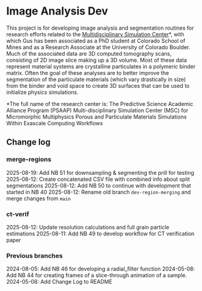 # Image Analysis Dev
This project is for developing image analysis and segmentation routines for
research efforts related to the
[Multidisciplinary Simulation Center](https://micromorph.gitlab.io/)*,
with which Gus has been associated as a PhD student at Colorado School of Mines
and as a Research Associate at the University of Colorado Boulder.
Much of the associated data are 3D computed tomography scans,
consisting of 2D image slice making up a 3D volume. Most of these data
represent material systems are crystalline particulates in a polymeric binder
matrix. Often the goal of these analyses are to better improve the segmentation
of the particulate materials (which vary drastically in size) from the binder
and void space to create 3D surfaces that can be used to initialize physics
simulations.

\*The full name of the research center is:
The Predictive Science Academic Alliance Program (PSAAP)
Multi-disciplinary Simulation Center (MSC) for
Micromorphic Multiphysics Porous and Particulate Materials Simulations
Within Exascale Computing Workflows

## Change log
### merge-regions
2025-08-19: Add NB 51 for downsampling & segmenting the prill for testing
2025-08-12: Create concatenated CSV file with combined info about split segmentations
2025-08-12: Add NB 50 to continue with development that started in NB 40
2025-08-12: Rename old branch `dev-region-merging` and merge changes from `main`

### ct-verif
2025-08-12: Update resolution calculations and full grain particle estimations
2025-08-11: Add NB 49 to develop workflow for CT verification paper

### Previous branches
2024-08-05: Add NB 46 for developing a radial_filter function
2024-05-08: Add NB 44 for creating frames of a slice-through animation of a sample.
2024-05-08: Add Change Log to README


